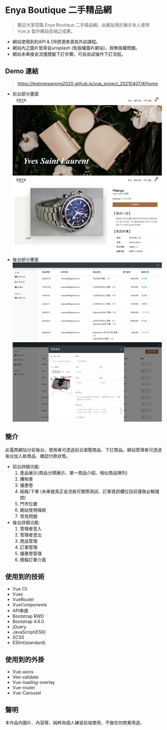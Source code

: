 # Enya Boutique 二手精品網
>歡迎大家蒞臨 Enya Boutique 二手精品網。此網站用於展示本人使用Vue.js 製作網站前端之成果。    
* 網站使用到的API & DB資源來源為外訓課程。  
* 網站內之圖片皆來自unsplash (免版權圖片網站)，故無版權問題。  
* 網站未串接金流僅模擬下訂步驟，可自由試操作下訂流程。

## Demo 連結
> https://testmeiswrong2020.github.io/vue_project_20210407/#/home
* 前台部分畫面
![](https://github.com/testmeiswrong2020/vue_project_20210407/blob/master/public/img/frontEndPicForGithub.jpg?raw=true)
![](https://github.com/testmeiswrong2020/vue_project_20210407/blob/master/public/img/frontEndPicForGithub1.jpg?raw=true)
* 後台部分畫面
![](https://github.com/testmeiswrong2020/vue_project_20210407/blob/master/public/img/backendPicForGithub.jpg?raw=true)
![](https://github.com/testmeiswrong2020/vue_project_20210407/blob/master/public/img/backendPicForGithub1.jpg?raw=true)

## 簡介
此電商網站分前後台。使用者可透過前台瀏覽商品、下訂商品。網站管理者可透過後台加入新商品、確認付款狀態。

* 前台詳細功能:
  1. 產品展示(商品分類展示、單一商品介紹、相似商品陳列)
  1. 購物車
  1. 優惠卷
  1. 結帳/下單 (未串接真正金流故可實際測試、訂單資訊欄位目前僅做必輸擋控)
  1. 門市位置
  1. 網站使用條款
  1. 常見問題
* 後台詳細功能:
  1. 管理者登入
  1. 管理者登出
  1. 商品管理
  1. 訂單管理
  1. 優惠卷管理
  1. 模擬訂單介面

## 使用到的技術
* Vue Cli 
* Vuex
* VueRouter
* VueComponents
* API串接
* Bootstrap RWD
* Bootstrap 4.6.0
* jQuery
* JavaScript(ES6)
* SCSS
* ESlint(standard)

## 使用到的外掛
* Vue-axios
* Vee-validate
* Vue-loading-overlay
* Vue-router
* Vue-Carousel

## 聲明
本作品內圖片、內容等，純粹為個人練習前端使用，不做任何商業用途。

